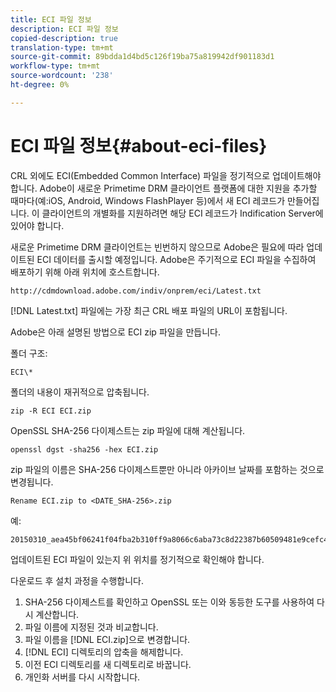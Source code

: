 ```yaml
---
title: ECI 파일 정보
description: ECI 파일 정보
copied-description: true
translation-type: tm+mt
source-git-commit: 89bdda1d4bd5c126f19ba75a819942df901183d1
workflow-type: tm+mt
source-wordcount: '238'
ht-degree: 0%

---
```



# ECI 파일 정보{#about-eci-files}

CRL 외에도 ECI(Embedded Common Interface) 파일을 정기적으로 업데이트해야 합니다. Adobe이 새로운 Primetime DRM 클라이언트 플랫폼에 대한 지원을 추가할 때마다(예:iOS, Android, Windows FlashPlayer 등)에서 새 ECI 레코드가 만들어집니다. 이 클라이언트의 개별화를 지원하려면 해당 ECI 레코드가 Indification Server에 있어야 합니다.

새로운 Primetime DRM 클라이언트는 빈번하지 않으므로 Adobe은 필요에 따라 업데이트된 ECI 데이터를 출시할 예정입니다. Adobe은 주기적으로 ECI 파일을 수집하여 배포하기 위해 아래 위치에 호스트합니다.

```
http://cdmdownload.adobe.com/indiv/onprem/eci/Latest.txt
```

[!DNL Latest.txt] 파일에는 가장 최근 CRL 배포 파일의 URL이 포함됩니다.

Adobe은 아래 설명된 방법으로 ECI zip 파일을 만듭니다.

폴더 구조:

```
ECI\*
```

폴더의 내용이 재귀적으로 압축됩니다.

```
zip -R ECI ECI.zip
```

OpenSSL SHA-256 다이제스트는 zip 파일에 대해 계산됩니다.

```
openssl dgst -sha256 -hex ECI.zip
```

zip 파일의 이름은 SHA-256 다이제스트뿐만 아니라 아카이브 날짜를 포함하는 것으로 변경됩니다.

```
Rename ECI.zip to <DATE_SHA-256>.zip
```

예:

```
20150310_aea45bf06241f04fba2b310ff9a8066c6aba73c8d22387b60509481e9cefc43e.zip
```

업데이트된 ECI 파일이 있는지 위 위치를 정기적으로 확인해야 합니다.

다운로드 후 설치 과정을 수행합니다.

1. SHA-256 다이제스트를 확인하고 OpenSSL 또는 이와 동등한 도구를 사용하여 다시 계산합니다.
1. 파일 이름에 지정된 것과 비교합니다.
1. 파일 이름을 [!DNL ECI.zip]으로 변경합니다.
1. [!DNL ECI] 디렉토리의 압축을 해제합니다.
1. 이전 ECI 디렉토리를 새 디렉토리로 바꿉니다.
1. 개인화 서버를 다시 시작합니다.

